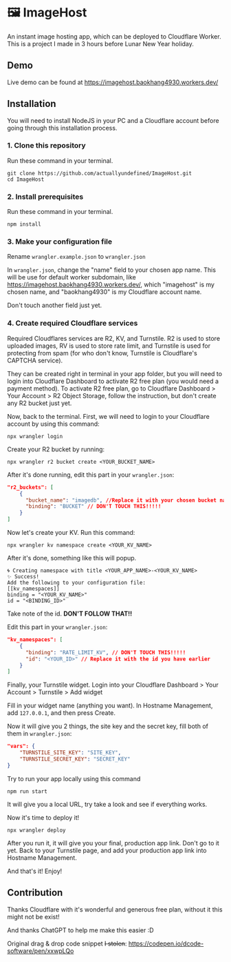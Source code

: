 # 🖼 ImageHost
An instant image hosting app, which can be deployed to Cloudflare Worker. This is a project I made in 3 hours before Lunar New Year holiday.

## Demo
Live demo can be found at https://imagehost.baokhang4930.workers.dev/

## Installation
You will need to install NodeJS in your PC and a Cloudflare account before going through this installation process.
### 1. Clone this repository
Run these command in your terminal.
```
git clone https://github.com/actuallyundefined/ImageHost.git
cd ImageHost
```

### 2. Install prerequisites
Run these command in your terminal.
```
npm install
```

### 3. Make your configuration file
Rename `wrangler.example.json` to `wrangler.json`

In `wrangler.json`, change the "name" field to your chosen app name. This will be use for default worker subdomain, like https://imagehost.baokhang4930.workers.dev/, which "imagehost" is my chosen name, and "baokhang4930" is my Cloudflare account name.

Don't touch another field just yet.

### 4. Create required Cloudflare services
Required Cloudflares services are R2, KV, and Turnstile. R2 is used to store uploaded images, RV is used to store rate limit, and Turnstile is used for protecting from spam (for who don't know, Turnstile is Cloudflare's CAPTCHA service).

They can be created right in terminal in your app folder, but you will need to login into Cloudflare Dashboard to activate R2 free plan (you would need a payment method). To activate R2 free plan, go to Cloudflare Dashboard > Your Account > R2 Object Storage, follow the instruction, but don't create any R2 bucket just yet.

Now, back to the terminal. First, we will need to login to your Cloudflare account by using this command:
```
npx wrangler login
```

Create your R2 bucket by running:
```
npx wrangler r2 bucket create <YOUR_BUCKET_NAME>
```

After it's done running, edit this part in your `wrangler.json`:
```json
"r2_buckets": [
    {
      "bucket_name": "imagedb", //Replace it with your chosen bucket name
      "binding": "BUCKET" // DON'T TOUCH THIS!!!!!
    }
]
```

Now let's create your KV. Run this command:
```
npx wrangler kv namespace create <YOUR_KV_NAME>
```
After it's done, something like this will popup.
```
🌀 Creating namespace with title <YOUR_APP_NAME>-<YOUR_KV_NAME>
✨ Success!
Add the following to your configuration file:
[[kv_namespaces]]
binding = "<YOUR_KV_NAME>"
id = "<BINDING_ID>"
```
Take note of the id. **DON'T FOLLOW THAT!!**

Edit this part in your `wrangler.json`:
```json
"kv_namespaces": [
    {
      "binding": "RATE_LIMIT_KV", // DON'T TOUCH THIS!!!!!
      "id": "<YOUR_ID>" // Replace it with the id you have earlier
    }
]
```

Finally, your Turnstile widget. Login into your Cloudflare Dashboard > Your Account > Turnstile > Add widget

Fill in your widget name (anything you want). In Hostname Management, add `127.0.0.1`, and then press Create.

Now it will give you 2 things, the site key and the secret key, fill both of them in `wrangler.json`:
```json
"vars": {
    "TURNSTILE_SITE_KEY": "SITE_KEY",
    "TURNSTILE_SECRET_KEY": "SECRET_KEY"
}
```

Try to run your app locally using this command
```
npm run start
```

It will give you a local URL, try take a look and see if everything works.

Now it's time to deploy it!

```
npx wrangler deploy
```

After you run it, it will give you your final, production app link. Don't go to it yet. Back to your Turnstile page, and add your production app link into Hostname Management.

And that's it! Enjoy!

## Contribution
Thanks Cloudflare with it's wonderful and generous free plan, without it this might not be exist!

And thanks ChatGPT to help me make this easier :D

Original drag & drop code snippet ~~I stolen~~: https://codepen.io/dcode-software/pen/xxwpLQo
